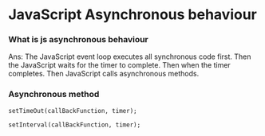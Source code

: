 # JavaScript Asynchronous behaviour

### What is js asynchronous behaviour

Ans: The JavaScript event loop executes all synchronous code first.
Then the JavaScript waits for the timer to complete. Then when the timer completes. Then
JavaScript calls asynchronous methods.

### Asynchronous method
    setTimeOut(callBackFunction, timer);

    setInterval(callBackFunction, timer); 